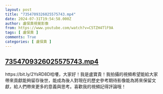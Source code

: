 ```yaml
---
layout: post
title: "7354709326025575743.mp4"
date: 2024-07-31T19:54:58.000Z
author: 盧保貴視覺影像
from: https://www.youtube.com/watch?v=C5TZH4TlF9A
tags: [ 盧保貴 ]
comments: True
categories: [ 盧保貴 ]
---
```

<!--1722455698000-->
[7354709326025575743.mp4](https://www.youtube.com/watch?v=C5TZH4TlF9A)
------

<div>
https://bit.ly/2YsRD8D哈嘍，大家好！我是盧寶貴！我拍攝的視頻希望能給大家帶來貢獻能夠留存後世，能成為後人對現在的歷史參考期待影像能為將來保留文獻，給人們帶來更多的意義與思考。喜歡我的視頻記得評論哦！
</div>
